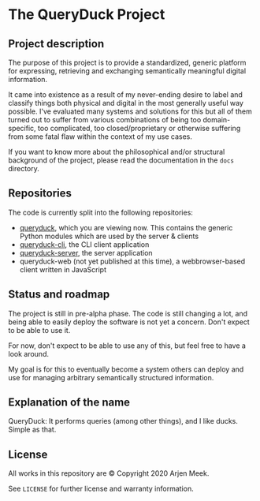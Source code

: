 # The QueryDuck Project

## Project description

The purpose of this project is to provide a standardized, generic platform for expressing, retrieving and exchanging semantically meaningful digital information.

It came into existence as a result of my never-ending desire to label and classify things both physical and digital in the most generally useful way possible. I've evaluated many systems and solutions for this but all of them turned out to suffer from various combinations of being too domain-specific, too complicated, too closed/proprietary or otherwise suffering from some fatal flaw within the context of my use cases.

If you want to know more about the philosophical and/or structural background of the project, please read the documentation in the `docs` directory.


## Repositories

The code is currently split into the following repositories:

- [queryduck](https://github.com/arjenmeek/queryduck), which you are viewing now. This contains the generic Python modules which are used by the server & clients
- [queryduck-cli](https://github.com/arjenmeek/queryduck-cli), the CLI client application
- [queryduck-server](https://github.com/arjenmeek/queryduck-server), the server application
- queryduck-web (not yet published at this time), a webbrowser-based client written in JavaScript


## Status and roadmap

The project is still in pre-alpha phase. The code is still changing a lot, and being able to easily deploy the software is not yet a concern. Don't expect to be able to use it.

For now, don't expect to be able to use any of this, but feel free to have a look around.

My goal is for this to eventually become a system others can deploy and use for managing arbitrary semantically structured information.


## Explanation of the name

QueryDuck: It performs queries (among other things), and I like ducks. Simple as that.


## License

All works in this repository are © Copyright 2020 Arjen Meek.

See `LICENSE` for further license and warranty information.
